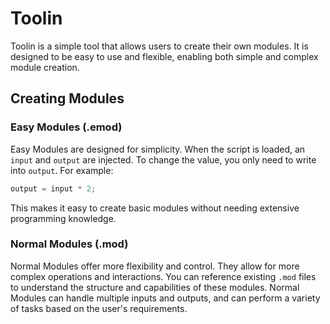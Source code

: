 # Toolin

Toolin is a simple tool that allows users to create their own modules. It is designed to be easy to use and flexible, enabling both simple and complex module creation.

## Creating Modules

### Easy Modules (.emod)

Easy Modules are designed for simplicity. When the script is loaded, an `input` and `output` are injected. To change the value, you only need to write into `output`. For example:

```javascript
output = input * 2;
```

This makes it easy to create basic modules without needing extensive programming knowledge.

### Normal Modules (.mod)

Normal Modules offer more flexibility and control. They allow for more complex operations and interactions. You can reference existing `.mod` files to understand the structure and capabilities of these modules. Normal Modules can handle multiple inputs and outputs, and can perform a variety of tasks based on the user's requirements.
